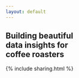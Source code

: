 ```yaml
---
layout: default
---
```

## Building beautiful<br>data insights for<br>coffee roasters<br><i class="fa fa-coffee"></i>
{% include sharing.html %}
